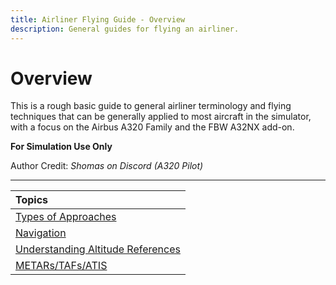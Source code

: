 ```yaml
---
title: Airliner Flying Guide - Overview
description: General guides for flying an airliner.
---
```


<link rel="stylesheet" href="../../../stylesheets/toc-tables.css">

# Overview

This is a rough basic guide to general airliner terminology and flying techniques that can be generally applied to most aircraft in the simulator, with a focus on the Airbus A320 Family and the FBW A32NX add-on.

**For Simulation Use Only**

Author Credit: *Shomas on Discord (A320 Pilot)*

---

| Topics                                                |
|:------------------------------------------------------|
| [Types of Approaches](approaches.md)                  |
| [Navigation](navigation.md)                           |
| [Understanding Altitude References](altitude-refs.md) |
| [METARs/TAFs/ATIS](weather.md)                        |
